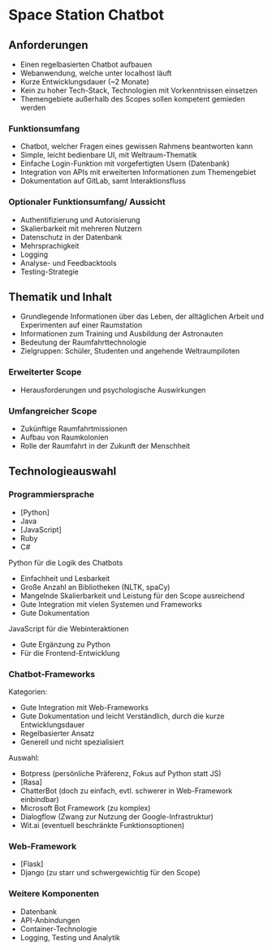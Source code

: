 # Space Station Chatbot

## Anforderungen

- Einen regelbasierten Chatbot aufbauen
- Webanwendung, welche unter localhost läuft
- Kurze Entwicklungsdauer (~2 Monate)
- Kein zu hoher Tech-Stack, Technologien mit Vorkenntnissen einsetzen
- Themengebiete außerhalb des Scopes sollen kompetent gemieden werden

### Funktionsumfang

- Chatbot, welcher Fragen eines gewissen Rahmens beantworten kann
- Simple, leicht bedienbare UI, mit Weltraum-Thematik
- Einfache Login-Funktion mit vorgefertigten Usern (Datenbank)
- Integration von APIs mit erweiterten Informationen zum Themengebiet
- Dokumentation auf GitLab, samt Interaktionsfluss

### Optionaler Funktionsumfang/ Aussicht

- Authentifizierung und Autorisierung
- Skalierbarkeit mit mehreren Nutzern
- Datenschutz in der Datenbank
- Mehrsprachigkeit
- Logging
- Analyse- und Feedbacktools
- Testing-Strategie

## Thematik und Inhalt

- Grundlegende Informationen über das Leben, der alltäglichen Arbeit und Experimenten auf einer Raumstation
- Informationen zum Training und Ausbildung der Astronauten
- Bedeutung der Raumfahrttechnologie
- Zielgruppen: Schüler, Studenten und angehende Weltraumpiloten

### Erweiterter Scope

- Herausforderungen und psychologische Auswirkungen

### Umfangreicher Scope

- Zukünftige Raumfahrtmissionen
- Aufbau von Raumkolonien
- Rolle der Raumfahrt in der Zukunft der Menschheit

## Technologieauswahl

### Programmiersprache

- [Python]
- Java
- [JavaScript]
- Ruby
- C#

Python für die Logik des Chatbots

- Einfachheit und Lesbarkeit
- Große Anzahl an Bibliotheken (NLTK, spaCy)
- Mangelnde Skalierbarkeit und Leistung für den Scope ausreichend
- Gute Integration mit vielen Systemen und Frameworks
- Gute Dokumentation

JavaScript für die Webinteraktionen

- Gute Ergänzung zu Python
- Für die Frontend-Entwicklung

### Chatbot-Frameworks

Kategorien:

- Gute Integration mit Web-Frameworks
- Gute Dokumentation und leicht Verständlich, durch die kurze Entwicklungsdauer
- Regelbasierter Ansatz
- Generell und nicht spezialisiert

Auswahl:

- Botpress (persönliche Präferenz, Fokus auf Python statt JS)
- [Rasa]
- ChatterBot (doch zu einfach, evtl. schwerer in Web-Framework einbindbar)
- Microsoft Bot Framework (zu komplex)
- Dialogflow (Zwang zur Nutzung der Google-Infrastruktur)
- Wit.ai (eventuell beschränkte Funktionsoptionen)

### Web-Framework

- [Flask]
- Django (zu starr und schwergewichtig für den Scope)

### Weitere Komponenten

- Datenbank
- API-Anbindungen
- Container-Technologie
- Logging, Testing und Analytik
